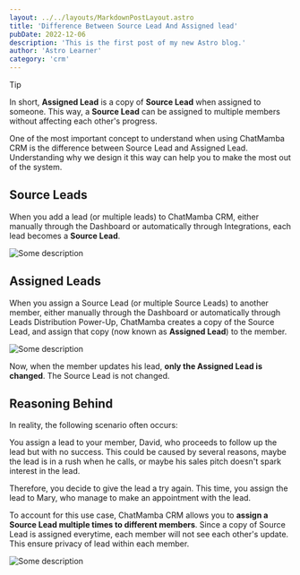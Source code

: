 ```yaml
---
layout: ../../layouts/MarkdownPostLayout.astro
title: 'Difference Between Source Lead And Assigned lead'
pubDate: 2022-12-06
description: 'This is the first post of my new Astro blog.'
author: 'Astro Learner'
category: 'crm'
---
```


>[!tip]
> In short, **Assigned Lead** is a copy of **Source Lead** when assigned to someone. This way, a **Source Lead** can be assigned to multiple members without affecting each other's progress.

One of the most important concept to understand when using ChatMamba CRM is the difference between Source Lead and Assigned Lead. Understanding why we design it this way can help you to make the most out of the system.

## Source Leads

When you add a lead (or multiple leads) to ChatMamba CRM, either manually through the Dashboard or automatically through Integrations, each lead becomes a **Source Lead**.

![Some description](/kb/difference-between-source-lead-and-assigned-lead/source-leads.png)

## Assigned Leads

When you assign a Source Lead (or multiple Source Leads) to another member, either manually through the Dashboard or automatically through Leads Distribution Power-Up, ChatMamba creates a copy of the Source Lead, and assign that copy (now known as **Assigned Lead**) to the member.

![Some description](/kb/difference-between-source-lead-and-assigned-lead/assigned-leads.png)

Now, when the member updates his lead, **only the Assigned Lead is changed**. The Source Lead is not changed.

## Reasoning Behind

In reality, the following scenario often occurs:

You assign a lead to your member, David, who proceeds to follow up the lead but with no success. This could be caused by several reasons, maybe the lead is in a rush when he calls, or maybe his sales pitch doesn't spark interest in the lead.

Therefore, you decide to give the lead a try again. This time, you assign the lead to Mary, who manage to make an appointment with the lead.

To account for this use case, ChatMamba CRM allows you to **assign a Source Lead multiple times to different members**. Since a copy of Source Lead is assigned everytime, each member will not see each other's update. This ensure privacy of lead within each member.

![Some description](/kb/difference-between-source-lead-and-assigned-lead/example.png)
